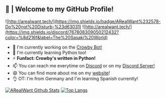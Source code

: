 ## 🎍 | Welcome to my GitHub Profile!
![http://arealwant.tech/](https://img.shields.io/badge/ARealWant%232578-Do%20not%20Disturb-%23d63031)
![http://arealwant.tech/](https://img.shields.io/discord/767808309050212432?color=%8d216f&label=The%20Sasaki%20World)
- 🔭 I'm currently working on the [Crowby Bot!](https://crowby.me/)
- 🌱 I'm currently learning Python too!
- ⚡ **Funfact: Crowby's written in Python!**
- 📫 You can reach me everytime on [Discord](https://discord.com/users/754634421457387670) or on my [Discord Server!](https://discord.com/invite/MzbK3kb)
- 😄 You can find more about me on my [website](https://arealwant.tech/)!
- 👌 OT: I'm from Germany and I'm learning Spanish currently!

[![ARealWant Github Stats](https://github-readme-stats.vercel.app/api?username=ARealWant)](https://github.com/anuraghazra/github-readme-stats)
[![Top Langs](https://github-readme-stats.vercel.app/api/top-langs/?username=ARealWant&langs_count=8)](https://github.com/anuraghazra/github-readme-stats)

